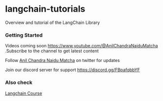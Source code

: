 # langchain-tutorials

Overview and tutorial of the LangChain Library

### Getting Started

Videos coming soon https://www.youtube.com/@AnilChandraNaiduMatcha
.Subscribe to the channel to get latest content

Follow [Anil Chandra Naidu Matcha](https://twitter.com/matchaman11) on twitter for updates

Join our discord server for support https://discord.gg/FBpafqbbYF

### Also check

[Langchain Course](https://github.com/SamurAIGPT/langchain-course)
